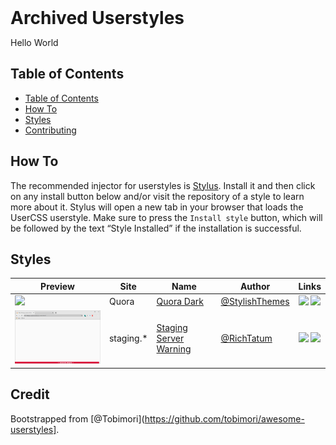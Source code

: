<h1 style="margin: 0 auto !important;">Archived Userstyles</h1>
<p>Hello World</p>


## Table of Contents
- [Table of Contents](#table-of-contents)
- [How To](#how-to)
- [Styles](#styles)
- [Contributing](#contributing)  

## How To
The recommended injector for userstyles is [Stylus](https://add0n.com/stylus.html).
Install it and then click on any install button below and/or visit the repository of a style to learn more about it.
Stylus will open a new tab in your browser that loads the UserCSS userstyle. Make sure to press the `Install style` button, which will be followed by the text “Style Installed” if the installation is successful.

## Styles
| Preview | Site | Name | Author | Links |
| -- | -- | -- | -- | -- |
| <img src="https://github.com/StylishThemes/Quora-Dark/raw/master/images/after.png" width="300"> | Quora | [Quora Dark](https://github.com/StylishThemes/Quora-Dark) | [@StylishThemes](https://github.com/StylishThemes) | [![](https://img.shields.io/badge/install%20with-stylus-006666?style=flat-square)](https://github.com/StylishThemes/Quora-Dark/raw/master/quora-dark.user.css) [![](https://img.shields.io/badge/repo-black?style=flat-square&logo=github)](https://github.com/StylishThemes/Quora-Dark) |
| <img src="https://github.com/richtatum/userstyles/raw/master/staging-warning.jpg" width="300"> | staging.* | [Staging Server Warning](https://github.com/richtatum/userstyles/blob/master/staging-warning.css) | [@RichTatum](https://github.com/richtatum) | [![](https://img.shields.io/badge/install%20with-stylus-006666?style=flat-square)](https://raw.githubusercontent.com/richtatum/userstyles/master/staging-warning.css) [![](https://img.shields.io/badge/repo-black?style=flat-square&logo=github)](https://github.com/richtatum/userstyles/) |

## Credit
Bootstrapped from [@Tobimori](https://github.com/tobimori/awesome-userstyles].

